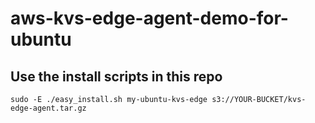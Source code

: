 # aws-kvs-edge-agent-demo-for-ubuntu


## Use the install scripts in this repo

```
sudo -E ./easy_install.sh my-ubuntu-kvs-edge s3://YOUR-BUCKET/kvs-edge-agent.tar.gz
```